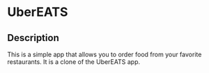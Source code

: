 # UberEATS

## Description

This is a simple app that allows you to order food from your favorite restaurants. It is a clone of the UberEATS app.
